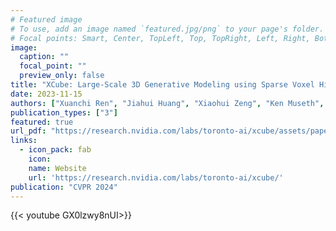 ```yaml
---
# Featured image
# To use, add an image named `featured.jpg/png` to your page's folder.
# Focal points: Smart, Center, TopLeft, Top, TopRight, Left, Right, BottomLeft, Bottom, BottomRight.
image:
  caption: ""
  focal_point: ""
  preview_only: false
title: "XCube: Large-Scale 3D Generative Modeling using Sparse Voxel Hierarchies"
date: 2023-11-15
authors: ["Xuanchi Ren", "Jiahui Huang", "Xiaohui Zeng", "Ken Museth", "Sanja Fidler", "Francis Williams"]
publication_types: ["3"]
featured: true
url_pdf: "https://research.nvidia.com/labs/toronto-ai/xcube/assets/paper.pdf"
links:
  - icon_pack: fab
    icon: 
    name: Website
    url: 'https://research.nvidia.com/labs/toronto-ai/xcube/'
publication: "CVPR 2024"
---
```


{{< youtube GX0lzwy8nUI>}}